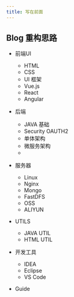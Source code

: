 ```yaml
---
title: 写在前面
---
```

##  Blog 重构思路

* 前端UI

  - HTML
  - CSS
  - UI 框架
  - Vue.js
  - React
  - Angular
* 后端
  - JAVA  基础
  - Security OAUTH2
  - 单体架构
  - 微服务架构
  - 
* 服务器
  - Linux
  - Nginx
  - Mongo
  - FastDFS
  - OSS
  - ALIYUN
* UTILS
  - JAVA UTIL
  - HTML UTIL
* 开发工具
  - IDEA
  - Eclipse
  - VS Code

* Guide